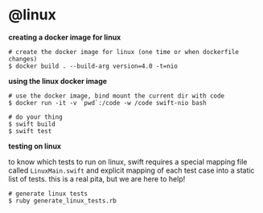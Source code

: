 

@linux
======

**creating a docker image for linux**

```
# create the docker image for linux (one time or when dockerfile changes)
$ docker build . --build-arg version=4.0 -t=nio
```

**using the linux docker image**

```
# use the docker image, bind mount the current dir with code
$ docker run -it -v `pwd`:/code -w /code swift-nio bash
```

```
# do your thing
$ swift build
$ swift test
```

**testing on linux**

to know which tests to run on linux, swift requires a special mapping file called `LinuxMain.swift` and explicit mapping of each test case into a static list of tests. this is a real pita, but we are here to help!

```
# generate linux tests
$ ruby generate_linux_tests.rb
```
